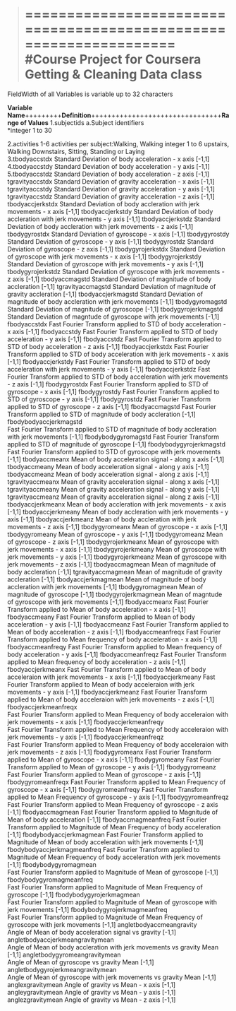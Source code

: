 >==================================================================
#Course Project for Coursera Getting & Cleaning Data class
>==================================================================

FieldWidth of all Variables is variable up to 32 characters


**Variable Name**+++++++++**Definition**++++++++++++++++++++++++++++++++**Range of Values**
1.subjectids
	a.Subject identifiers						
		*integer 1 to 30

2.activities		1-6 activities per subject:Walking, Walking				integer 1 to 6
		upstairs, Walking Downstairs, Sitting, Standing	
		or Laying			
3.tbodyaccstdx	Standard Deviation of body acceleration - x axis			[-1,1]
4.tbodyaccstdy	Standard Deviation of body acceleration - y axis			[-1,1]
5.tbodyaccstdz	Standard Deviation of body acceleration - z axis			[-1,1]
tgravityaccstdx	Standard Deviation of gravity acceleration - x axis			[-1,1]
tgravityaccstdy	Standard Deviation of gravity acceleration - y axis			[-1,1]
tgravityaccstdz	Standard Deviation of gravity acceleration - z axis			[-1,1]
tbodyaccjerkstdx	Standard Deviation of body accleration with jerk movements - x axis	[-1,1]
tbodyaccjerkstdy	Standard Deviation of body accleration with jerk movements - y axis	[-1,1]
tbodyaccjerkstdz	Standard Deviation of body accleration with jerk movements - z axis	[-1,1]
tbodygyrostdx	Standard Deviation of gyroscope - x axis				[-1,1]
tbodygyrostdy	Standard Deviation of gyroscope - y axis				[-1,1]
tbodygyrostdz	Standard Deviation of gyroscope - z axis				[-1,1]
tbodygyrojerkstdx	Standard Deviation of gyroscope with jerk movements - x axis		[-1,1]
tbodygyrojerkstdy	Standard Deviation of gyroscope with jerk movements - y axis		[-1,1]
tbodygyrojerkstdz	Standard Deviation of gyroscope with jerk movements - z axis		[-1,1]
tbodyaccmagstd	Standard Deviation of magnitude of body accleration	 		[-1,1]
tgravityaccmagstd	Standard Deviation of magnitude of gravity accleration		[-1,1]
tbodyaccjerkmagstd	Standard Deviation of magnitude of body accleration with jerk movements	[-1,1]
tbodygyromagstd	Standard Deviation of magnitude of gyroscope			[-1,1]
tbodygyrojerkmagstd	Standard Deviation of magntude of gyroscope with jerk movements 	[-1,1]
fbodyaccstdx	Fast Fourier Transform applied to STD of body acceleration - x axis	[-1,1]
fbodyaccstdy	Fast Fourier Transform applied to STD of body acceleration - y axis	[-1,1]
fbodyaccstdz	Fast Fourier Transform applied to STD of body acceleration - z axis	[-1,1]
fbodyaccjerkstdx	Fast Fourier Transform applied to STD of body acceleration with jerk 
		movements - x axis						[-1,1]
fbodyaccjerkstdy	Fast Fourier Transform applied to STD of body acceleration with jerk 
		movements - y axis						[-1,1]
fbodyaccjerkstdz	Fast Fourier Transform applied to STD of body acceleration with jerk 
		movements - z axis						[-1,1]
fbodygyrostdx	Fast Fourier Transform applied to STD of gyroscope - x axis		[-1,1]
fbodygyrostdy	Fast Fourier Transform applied to STD of gyroscope - y axis		[-1,1]
fbodygyrostdz	Fast Fourier Transform applied to STD of gyroscope - z axis		[-1,1]
fbodyaccmagstd	Fast Fourier Transform applied to STD of magnitude of body accleration	[-1,1]
fbodybodyaccjerkmagstd	
		Fast Fourier Transform applied to STD of magnitude of body accleration 
		with jerk movements						[-1,1]
fbodybodygyromagstd	
		Fast Fourier Transform applied to STD of magnitude of gyroscope	[-1,1]
fbodybodygyrojerkmagstd	
		Fast Fourier Transform applied to STD of gyroscope with jerk movements [-1,1]
tbodyaccmeanx	Mean of body acceleration signal -  along x axis			[-1,1]
tbodyaccmeany	Mean of body acceleration signal -  along y axis			[-1,1]
tbodyaccmeanz	Mean of body acceleration signal -  along z axis			[-1,1]
tgravityaccmeanx	Mean of gravity acceleration signal - along x axis			[-1,1]
tgravityaccmeany	Mean of gravity acceleration signal - along y axis			[-1,1]
tgravityaccmeanz	Mean of gravity acceleration signal - along z axis			[-1,1]
tbodyaccjerkmeanx	Mean of body accleration with jerk movements - x axis		[-1,1]
tbodyaccjerkmeany	Mean of body accleration with jerk movements - y axis		[-1,1]
tbodyaccjerkmeanz	Mean of body accleration with jerk movements - z axis		[-1,1]
tbodygyromeanx	Mean of gyroscope - x axis					[-1,1]
tbodygyromeany	Mean of gyroscope - y axis					[-1,1]
tbodygyromeanz	Mean of gyroscope - z axis					[-1,1]
tbodygyrojerkmeanx	Mean of gyroscope with jerk movements - x axis			[-1,1]
tbodygyrojerkmeany	Mean of gyroscope with jerk movements - y axis			[-1,1]
tbodygyrojerkmeanz	Mean of gyroscope with jerk movements - z axis			[-1,1]
tbodyaccmagmean	Mean of magnitude of body accleration				[-1,1]
tgravityaccmagmean	Mean of magnitude of gravity accleration				[-1,1]
tbodyaccjerkmagmean	
		Mean of magnitude of body accleration with jerk movements		[-1,1]
tbodygyromagmean	Mean of magnitude of gyroscope				[-1,1]
tbodygyrojerkmagmean	Mean of magntude of gyroscope with jerk movements 	[-1,1]
fbodyaccmeanx	Fast Fourier Transform applied to Mean of body acceleration - x axis	[-1,1]
fbodyaccmeany	Fast Fourier Transform applied to Mean of body acceleration - y axis	[-1,1]
fbodyaccmeanz	Fast Fourier Transform applied to Mean of body acceleration - z axis	[-1,1]
fbodyaccmeanfreqx	Fast Fourier Transform applied to Mean frequency of body 
		acceleration - x axis						[-1,1]
fbodyaccmeanfreqy	Fast Fourier Transform applied to Mean frequency of body 
		acceleration - y axis						[-1,1]
fbodyaccmeanfreqz	Fast Fourier Transform applied to Mean frequency of body 
		acceleration - z axis						[-1,1]
fbodyaccjerkmeanx	Fast Fourier Transform applied to Mean of body acceleraion with jerk 
		movements - x axis						[-1,1]
fbodyaccjerkmeany	Fast Fourier Transform applied to Mean of body acceleraion with jerk 
		movements - y axis						[-1,1]
fbodyaccjerkmeanz	Fast Fourier Transform applied to Mean of body acceleraion with jerk 
		movements - z axis						[-1,1]
fbodyaccjerkmeanfreqx	
		Fast Fourier Transform applied to Mean Frequency of body 
		acceleraion with jerk movements - x axis				[-1,1]
fbodyaccjerkmeanfreqy	
		Fast Fourier Transform applied to Mean Frequency of body 
		acceleraion with jerk movements - y axis				[-1,1]
fbodyaccjerkmeanfreqz	
		Fast Fourier Transform applied to Mean Frequency of body 
		acceleraion with jerk movements - z axis				[-1,1]
fbodygyromeanx	Fast Fourier Transform applied to Mean of gyroscope - x axis		[-1,1]
fbodygyromeany	Fast Fourier Transform applied to Mean of gyroscope - y axis		[-1,1]
fbodygyromeanz	Fast Fourier Transform applied to Mean of gyroscope - z axis		[-1,1]
fbodygyromeanfreqx	Fast Fourier Transform applied to Mean Frequency of gyroscope - x axis	[-1,1]
fbodygyromeanfreqy	Fast Fourier Transform applied to Mean Frequency of gyroscope - y axis	[-1,1]
fbodygyromeanfreqz	Fast Fourier Transform applied to Mean Frequency of gyroscope - z axis	[-1,1]
fbodyaccmagmean	Fast Fourier Transform applied to Magnitude of Mean of body 
		acceleration						[-1,1]
fbodyaccmagmeanfreq	
		Fast Fourier Transform applied to Magnitude of Mean Frequency of 
		body acceleration						[-1,1]
fbodybodyaccjerkmagmean	
		Fast Fourier Transform applied to Magnitude of Mean of 
		body acceleration with jerk movements 				[-1,1]
fbodybodyaccjerkmagmeanfreq	
		Fast Fourier Transform applied to Magnitude of Mean Frequency of 
		body acceleration with jerk movements				[-1,1]
fbodybodygyromagmean	
		Fast Fourier Transform applied to Magnitude of Mean of gyroscope	[-1,1]
fbodybodygyromagmeanfreq	
		Fast Fourier Transform applied to Magnitude of Mean Frequency 
		of gyroscope						[-1,1]
fbodybodygyrojerkmagmean	
		Fast Fourier Transform applied to Magnitude of Mean of gyroscope 
		with jerk movements						[-1,1]
fbodybodygyrojerkmagmeanfreq	
		Fast Fourier Transform applied to Magnitude of Mean Frequency 
		of gyroscope with jerk movements				[-1,1]
angletbodyaccmeangravity	
		Angle of Mean of body acceleration signal  vs gravity			[-1,1]
angletbodyaccjerkmeangravitymean	
		Angle of Mean of body accleration with jerk movements  vs gravity Mean	[-1,1]
angletbodygyromeangravitymean	
		Angle of Mean of gyroscope vs gravity Mean 			[-1,1]
angletbodygyrojerkmeangravitymean	
		Angle of Mean of gyroscope with jerk movements vs gravity Mean	[-1,1]
anglexgravitymean	Angle of gravity vs Mean - x axis 				[-1,1]
angleygravitymean	Angle of gravity vs Mean - y axis 				[-1,1]
anglezgravitymean	Angle of gravity vs Mean - z axis 				[-1,1]

